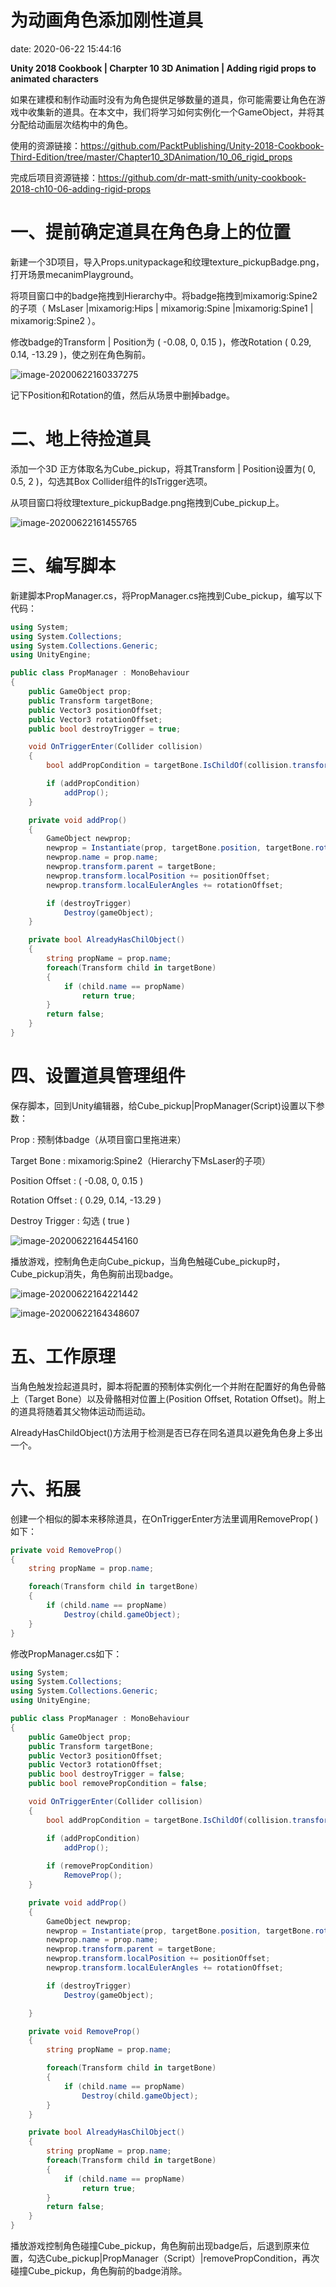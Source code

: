 # 为动画角色添加刚性道具
date: 2020-06-22 15:44:16

**Unity 2018 Cookbook | Charpter 10 3D Animation | Adding rigid props to animated characters**

如果在建模和制作动画时没有为角色提供足够数量的道具，你可能需要让角色在游戏中收集新的道具。在本文中，我们将学习如何实例化一个GameObject，并将其分配给动画层次结构中的角色。

使用的资源链接：https://github.com/PacktPublishing/Unity-2018-Cookbook-Third-Edition/tree/master/Chapter10_3DAnimation/10_06_rigid_props

完成后项目资源链接：https://github.com/dr-matt-smith/unity-cookbook-2018-ch10-06-adding-rigid-props

# 一、提前确定道具在角色身上的位置

新建一个3D项目，导入Props.unitypackage和纹理texture_pickupBadge.png，打开场景mecanimPlayground。

将项目窗口中的badge拖拽到Hierarchy中。将badge拖拽到mixamorig:Spine2的子项（ MsLaser |mixamorig:Hips | mixamorig:Spine |mixamorig:Spine1 | mixamorig:Spine2 ）。

修改badge的Transform | Position为 ( -0.08, 0, 0.15 )，修改Rotation  ( 0.29, 0.14, -13.29 )，使之别在角色胸前。

![image-20200622160337275](为动画角色添加刚性道具/image-20200622160337275.png)

记下Position和Rotation的值，然后从场景中删掉badge。

# 二、地上待捡道具

添加一个3D 正方体取名为Cube_pickup，将其Transform | Position设置为( 0, 0.5, 2 )，勾选其Box Collider组件的IsTrigger选项。

从项目窗口将纹理texture_pickupBadge.png拖拽到Cube_pickup上。

![image-20200622161455765](为动画角色添加刚性道具/image-20200622161455765.png)

# 三、编写脚本

新建脚本PropManager.cs，将PropManager.cs拖拽到Cube_pickup，编写以下代码：

```c# PropManager.cs
using System;
using System.Collections;
using System.Collections.Generic;
using UnityEngine;

public class PropManager : MonoBehaviour
{
    public GameObject prop;
    public Transform targetBone;
    public Vector3 positionOffset;
    public Vector3 rotationOffset;
    public bool destroyTrigger = true;

    void OnTriggerEnter(Collider collision)
    {
        bool addPropCondition = targetBone.IsChildOf(collision.transform) & !AlreadyHasChilObject();

        if (addPropCondition)
            addProp();
    }

    private void addProp()
    {
        GameObject newprop;
        newprop = Instantiate(prop, targetBone.position, targetBone.rotation) as GameObject;
        newprop.name = prop.name;
        newprop.transform.parent = targetBone;
        newprop.transform.localPosition += positionOffset;
        newprop.transform.localEulerAngles += rotationOffset;

        if (destroyTrigger)
            Destroy(gameObject);
    }

    private bool AlreadyHasChilObject()
    {
        string propName = prop.name;
        foreach(Transform child in targetBone)
        {
            if (child.name == propName)
                return true;
        }
        return false;
    }
}
```

# 四、设置道具管理组件

保存脚本，回到Unity编辑器，给Cube_pickup|PropManager(Script)设置以下参数：

Prop : 预制体badge（从项目窗口里拖进来）

Target Bone : mixamorig:Spine2（Hierarchy下MsLaser的子项） 

Position Offset : ( -0.08, 0, 0.15 )

Rotation Offset : ( 0.29, 0.14, -13.29 )

Destroy Trigger : 勾选 ( true )

![image-20200622164454160](为动画角色添加刚性道具/image-20200622164454160.png)

播放游戏，控制角色走向Cube_pickup，当角色触碰Cube_pickup时，Cube_pickup消失，角色胸前出现badge。

![image-20200622164221442](为动画角色添加刚性道具/image-20200622164221442.png)

![image-20200622164348607](为动画角色添加刚性道具/image-20200622164348607.png)

# 五、工作原理

当角色触发捡起道具时，脚本将配置的预制体实例化一个并附在配置好的角色骨骼上（Target Bone）以及骨骼相对位置上(Position Offset, Rotation Offset)。附上的道具将随着其父物体运动而运动。

AlreadyHasChildObject()方法用于检测是否已存在同名道具以避免角色身上多出一个。

# 六、拓展

创建一个相似的脚本来移除道具，在OnTriggerEnter方法里调用RemoveProp( )如下：

```c#
private void RemoveProp()
{
    string propName = prop.name;

    foreach(Transform child in targetBone)
    {
        if (child.name == propName)
            Destroy(child.gameObject);
    }
}
```

修改PropManager.cs如下：

```c# PropManager.cs
using System;
using System.Collections;
using System.Collections.Generic;
using UnityEngine;

public class PropManager : MonoBehaviour
{
    public GameObject prop;
    public Transform targetBone;
    public Vector3 positionOffset;
    public Vector3 rotationOffset;
    public bool destroyTrigger = false;
    public bool removePropCondition = false;

    void OnTriggerEnter(Collider collision)
    {
        bool addPropCondition = targetBone.IsChildOf(collision.transform) & !AlreadyHasChilObject();

        if (addPropCondition)
            addProp();
        
        if (removePropCondition)
            RemoveProp();
    }

    private void addProp()
    {
        GameObject newprop;
        newprop = Instantiate(prop, targetBone.position, targetBone.rotation) as GameObject;
        newprop.name = prop.name;
        newprop.transform.parent = targetBone;
        newprop.transform.localPosition += positionOffset;
        newprop.transform.localEulerAngles += rotationOffset;

        if (destroyTrigger)
            Destroy(gameObject);

    }

    private void RemoveProp()
    {
        string propName = prop.name;

        foreach(Transform child in targetBone)
        {
            if (child.name == propName)
                Destroy(child.gameObject);
        }
    }

    private bool AlreadyHasChilObject()
    {
        string propName = prop.name;
        foreach(Transform child in targetBone)
        {
            if (child.name == propName)
                return true;
        }
        return false;
    }
}
```

播放游戏控制角色碰撞Cube_pickup，角色胸前出现badge后，后退到原来位置，勾选Cube_pickup|PropManager（Script）|removePropCondition，再次碰撞Cube_pickup，角色胸前的badge消除。